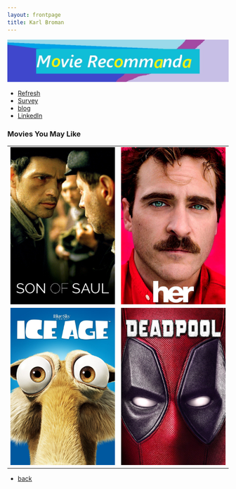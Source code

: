 ```yaml
---
layout: frontpage
title: Karl Broman
---
```


<img src="TT.jpg" alt="R/qtlcharts example" title="R/qtlcharts example"/>

<div class="navbar">
  <div class="navbar-inner">
      <ul class="nav">
          <li><a href="{{ BASE_PATH }}/assets/broman_cv.pdf">Refresh</a></li>
          <li><a href="https://github.com/bsharvey">Survey</a></li>
          <li><a href="http://kbroman.org/blog">blog</a></li>
          <li><a href="https://www.linkedin.com/in/benjamin-harvey-ph-d-1928839a/">LinkedIn</a></li>
      </ul>
  </div>
</div>

### <a name="Portfolio"></a>Movies You May Like

<table class="wide">
<tr>
  <td class="left">
    <a href="https://www.imdb.com/title/tt3808342/">
        <img src="M5.jpg" alt="R/qtlcharts example" title="R/qtlcharts example"/>
    </a>
  </td>

  <td class="right">
    <a href="https://www.imdb.com/title/tt1798709/">
        <img src="M6.jpg" alt="Tian et
        al. (2016) Fig 4" title="Tian et al. (2016) Fig 4"/>
    </a>
  </td>
</tr>
<tr>
  <td class="left">
    <a href="https://www.imdb.com/title/tt0268380/">
        <img src="M7.jpg" alt="Broman et al. (2013) Fig 7" title="Broman et al. (2013) Fig 7"/>
    </a>
  </td>
  <td class="right">
    <a href="https://www.imdb.com/title/tt1431045/">
        <img src="M8.jpg" alt="Tian et al. (2015) Fig 4" title="Tian et al. (2015) Fig 4"/>
    </a>
  </td>
</tr>
</table>


<div class="navbar">
  <div class="navbar-inner">
      <ul class="nav">
          <li><a href="index.html">back</a></li>
      </ul>
  </div>
</div>
